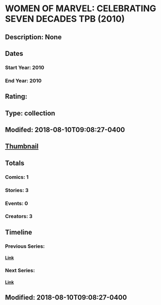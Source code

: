 # WOMEN OF MARVEL: CELEBRATING SEVEN DECADES TPB (2010)
## Description: None
## Dates
### Start Year: 2010
### End Year: 2010
## Rating: 
## Type: collection
## Modifed: 2018-08-10T09:08:27-0400
## [Thumbnail](http://i.annihil.us/u/prod/marvel/i/mg/b/40/image_not_available.jpg)
## Totals
### Comics: 1
### Stories: 3
### Events: 0
### Creators: 3
## Timeline
### Previous Series: 
#### [Link]()
### Next Series: 
#### [Link]()
## Modified: 2018-08-10T09:08:27-0400